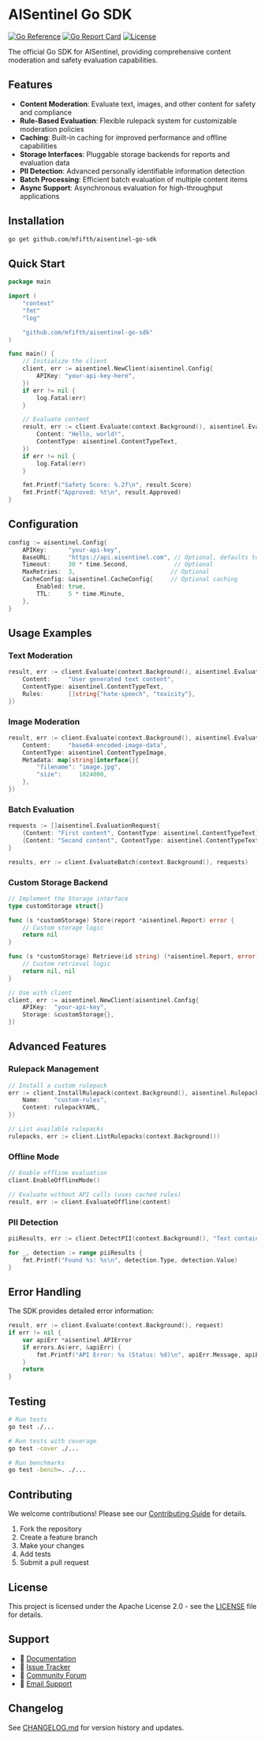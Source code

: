 # AISentinel Go SDK

[![Go Reference](https://pkg.go.dev/badge/github.com/mfifth/aisentinel-go-sdk.svg)](https://pkg.go.dev/github.com/mfifth/aisentinel-go-sdk)
[![Go Report Card](https://goreportcard.com/badge/github.com/mfifth/aisentinel-go-sdk)](https://goreportcard.com/report/github.com/mfifth/aisentinel-go-sdk)
[![License](https://img.shields.io/badge/License-Apache%202.0-blue.svg)](https://opensource.org/licenses/Apache-2.0)

The official Go SDK for AISentinel, providing comprehensive content moderation and safety evaluation capabilities.

## Features

- **Content Moderation**: Evaluate text, images, and other content for safety and compliance
- **Rule-Based Evaluation**: Flexible rulepack system for customizable moderation policies
- **Caching**: Built-in caching for improved performance and offline capabilities
- **Storage Interfaces**: Pluggable storage backends for reports and evaluation data
- **PII Detection**: Advanced personally identifiable information detection
- **Batch Processing**: Efficient batch evaluation of multiple content items
- **Async Support**: Asynchronous evaluation for high-throughput applications

## Installation

```bash
go get github.com/mfifth/aisentinel-go-sdk
```

## Quick Start

```go
package main

import (
    "context"
    "fmt"
    "log"

    "github.com/mfifth/aisentinel-go-sdk"
)

func main() {
    // Initialize the client
    client, err := aisentinel.NewClient(aisentinel.Config{
        APIKey: "your-api-key-here",
    })
    if err != nil {
        log.Fatal(err)
    }

    // Evaluate content
    result, err := client.Evaluate(context.Background(), aisentinel.EvaluationRequest{
        Content: "Hello, world!",
        ContentType: aisentinel.ContentTypeText,
    })
    if err != nil {
        log.Fatal(err)
    }

    fmt.Printf("Safety Score: %.2f\n", result.Score)
    fmt.Printf("Approved: %t\n", result.Approved)
}
```

## Configuration

```go
config := aisentinel.Config{
    APIKey:      "your-api-key",
    BaseURL:     "https://api.aisentinel.com", // Optional, defaults to production
    Timeout:     30 * time.Second,             // Optional
    MaxRetries:  3,                           // Optional
    CacheConfig: &aisentinel.CacheConfig{     // Optional caching
        Enabled: true,
        TTL:     5 * time.Minute,
    },
}
```

## Usage Examples

### Text Moderation

```go
result, err := client.Evaluate(context.Background(), aisentinel.EvaluationRequest{
    Content:     "User generated text content",
    ContentType: aisentinel.ContentTypeText,
    Rules:       []string{"hate-speech", "toxicity"},
})
```

### Image Moderation

```go
result, err := client.Evaluate(context.Background(), aisentinel.EvaluationRequest{
    Content:     "base64-encoded-image-data",
    ContentType: aisentinel.ContentTypeImage,
    Metadata: map[string]interface{}{
        "filename": "image.jpg",
        "size":     1024000,
    },
})
```

### Batch Evaluation

```go
requests := []aisentinel.EvaluationRequest{
    {Content: "First content", ContentType: aisentinel.ContentTypeText},
    {Content: "Second content", ContentType: aisentinel.ContentTypeText},
}

results, err := client.EvaluateBatch(context.Background(), requests)
```

### Custom Storage Backend

```go
// Implement the Storage interface
type customStorage struct{}

func (s *customStorage) Store(report *aisentinel.Report) error {
    // Custom storage logic
    return nil
}

func (s *customStorage) Retrieve(id string) (*aisentinel.Report, error) {
    // Custom retrieval logic
    return nil, nil
}

// Use with client
client, err := aisentinel.NewClient(aisentinel.Config{
    APIKey:  "your-api-key",
    Storage: &customStorage{},
})
```

## Advanced Features

### Rulepack Management

```go
// Install a custom rulepack
err := client.InstallRulepack(context.Background(), aisentinel.RulepackRequest{
    Name:    "custom-rules",
    Content: rulepackYAML,
})

// List available rulepacks
rulepacks, err := client.ListRulepacks(context.Background())
```

### Offline Mode

```go
// Enable offline evaluation
client.EnableOfflineMode()

// Evaluate without API calls (uses cached rules)
result, err := client.EvaluateOffline(content)
```

### PII Detection

```go
piiResults, err := client.DetectPII(context.Background(), "Text containing email@example.com and phone 555-1234")

for _, detection := range piiResults {
    fmt.Printf("Found %s: %s\n", detection.Type, detection.Value)
}
```

## Error Handling

The SDK provides detailed error information:

```go
result, err := client.Evaluate(context.Background(), request)
if err != nil {
    var apiErr *aisentinel.APIError
    if errors.As(err, &apiErr) {
        fmt.Printf("API Error: %s (Status: %d)\n", apiErr.Message, apiErr.StatusCode)
    }
    return
}
```

## Testing

```bash
# Run tests
go test ./...

# Run tests with coverage
go test -cover ./...

# Run benchmarks
go test -bench=. ./...
```

## Contributing

We welcome contributions! Please see our [Contributing Guide](CONTRIBUTING.md) for details.

1. Fork the repository
2. Create a feature branch
3. Make your changes
4. Add tests
5. Submit a pull request

## License

This project is licensed under the Apache License 2.0 - see the [LICENSE](LICENSE) file for details.

## Support

- 📖 [Documentation](https://docs.aisentinel.com/go-sdk)
- 🐛 [Issue Tracker](https://github.com/mfifth/aisentinel-go-sdk/issues)
- 💬 [Community Forum](https://community.aisentinel.com)
- 📧 [Email Support](mailto:support@aisentinel.com)

## Changelog

See [CHANGELOG.md](CHANGELOG.md) for version history and updates.
